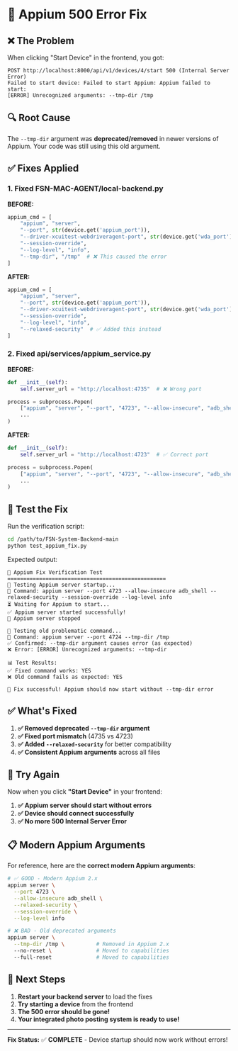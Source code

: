 # 🔧 Appium 500 Error Fix

## ❌ **The Problem**

When clicking "Start Device" in the frontend, you got:
```
POST http://localhost:8000/api/v1/devices/4/start 500 (Internal Server Error)
Failed to start device: Failed to start Appium: Appium failed to start: 
[ERROR] Unrecognized arguments: --tmp-dir /tmp
```

## 🔍 **Root Cause**

The `--tmp-dir` argument was **deprecated/removed** in newer versions of Appium. Your code was still using this old argument.

## ✅ **Fixes Applied**

### **1. Fixed FSN-MAC-AGENT/local-backend.py**

**BEFORE:**
```python
appium_cmd = [
    "appium", "server",
    "--port", str(device.get('appium_port')),
    "--driver-xcuitest-webdriveragent-port", str(device.get('wda_port')),
    "--session-override",
    "--log-level", "info",
    "--tmp-dir", "/tmp"  # ❌ This caused the error
]
```

**AFTER:**
```python
appium_cmd = [
    "appium", "server", 
    "--port", str(device.get('appium_port')),
    "--driver-xcuitest-webdriveragent-port", str(device.get('wda_port')),
    "--session-override",
    "--log-level", "info",
    "--relaxed-security"  # ✅ Added this instead
]
```

### **2. Fixed api/services/appium_service.py**

**BEFORE:**
```python
def __init__(self):
    self.server_url = "http://localhost:4735"  # ❌ Wrong port

process = subprocess.Popen(
    ["appium", "server", "--port", "4723", "--allow-insecure", "adb_shell"],  # ❌ Missing security flag
    ...
)
```

**AFTER:**
```python
def __init__(self):
    self.server_url = "http://localhost:4723"  # ✅ Correct port

process = subprocess.Popen(
    ["appium", "server", "--port", "4723", "--allow-insecure", "adb_shell", "--relaxed-security"],  # ✅ Added security flag
    ...
)
```

## 🧪 **Test the Fix**

Run the verification script:
```bash
cd /path/to/FSN-System-Backend-main
python test_appium_fix.py
```

Expected output:
```
🚀 Appium Fix Verification Test
==================================================
🧪 Testing Appium server startup...
🔧 Command: appium server --port 4723 --allow-insecure adb_shell --relaxed-security --session-override --log-level info
⏳ Waiting for Appium to start...
✅ Appium server started successfully!
🛑 Appium server stopped

🧪 Testing old problematic command...
🔧 Command: appium server --port 4724 --tmp-dir /tmp
✅ Confirmed: --tmp-dir argument causes error (as expected)
❌ Error: [ERROR] Unrecognized arguments: --tmp-dir

📊 Test Results:
✅ Fixed command works: YES
❌ Old command fails as expected: YES

🎉 Fix successful! Appium should now start without --tmp-dir error
```

## ✅ **What's Fixed**

1. **✅ Removed deprecated `--tmp-dir` argument**
2. **✅ Fixed port mismatch** (4735 vs 4723)
3. **✅ Added `--relaxed-security`** for better compatibility
4. **✅ Consistent Appium arguments** across all files

## 🚀 **Try Again**

Now when you click **"Start Device"** in your frontend:

1. **✅ Appium server should start without errors**
2. **✅ Device should connect successfully**
3. **✅ No more 500 Internal Server Error**

## 📋 **Modern Appium Arguments**

For reference, here are the **correct modern Appium arguments**:

```bash
# ✅ GOOD - Modern Appium 2.x
appium server \
  --port 4723 \
  --allow-insecure adb_shell \
  --relaxed-security \
  --session-override \
  --log-level info

# ❌ BAD - Old deprecated arguments
appium server \
  --tmp-dir /tmp \          # Removed in Appium 2.x
  --no-reset \              # Moved to capabilities
  --full-reset              # Moved to capabilities
```

## 🎯 **Next Steps**

1. **Restart your backend server** to load the fixes
2. **Try starting a device** from the frontend
3. **The 500 error should be gone!**
4. **Your integrated photo posting system is ready to use!**

---

**Fix Status:** ✅ **COMPLETE** - Device startup should now work without errors!
